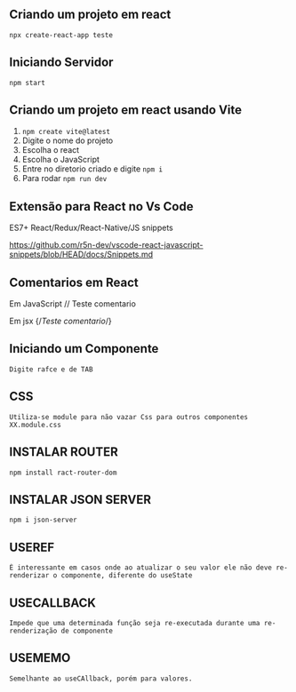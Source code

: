 ## Criando um projeto em react

`npx create-react-app teste `

## Iniciando Servidor

`npm start`

## Criando um projeto em react usando Vite

1. `npm create vite@latest`
2. Digite o nome do projeto
3. Escolha o react
4. Escolha o JavaScript
5. Entre no diretorio criado e digite `npm i`
6. Para rodar `npm run dev`

## Extensão para React no Vs Code

ES7+ React/Redux/React-Native/JS snippets

https://github.com/r5n-dev/vscode-react-javascript-snippets/blob/HEAD/docs/Snippets.md

## Comentarios em React

Em JavaScript
// Teste comentario

Em jsx
{/_Teste comentario_/}

## Iniciando um Componente

    Digite rafce e de TAB

## CSS

    Utiliza-se module para não vazar Css para outros componentes
    XX.module.css

## INSTALAR ROUTER

    npm install ract-router-dom

## INSTALAR JSON SERVER

    npm i json-server

## USEREF

    É interessante em casos onde ao atualizar o seu valor ele não deve re-renderizar o componente, diferente do useState

## USECALLBACK

    Impede que uma determinada função seja re-executada durante uma re-renderização de componente

## USEMEMO

    Semelhante ao useCAllback, porém para valores.